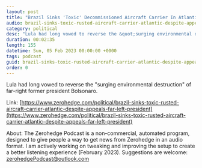 ```yaml
---
layout: post
title: "Brazil Sinks 'Toxic' Decommissioned Aircraft Carrier In Atlantic After Far-Left President Lula Fails To Intervene "
audio: brazil-sinks-toxic-rusted-aircraft-carrier-atlantic-despite-appeals-far-left-president-2
category: political
desc: "Lula had long vowed to reverse the &quot;surging environmental destruction&quot; of far-right former president Bolsonaro."
duration: 00:02:35
length: 155
datetime: Sun, 05 Feb 2023 00:00:00 +0000
tags: podcast
guid: brazil-sinks-toxic-rusted-aircraft-carrier-atlantic-despite-appeals-far-left-president-0
order: 0
---
```

Lula had long vowed to reverse the &quot;surging environmental destruction&quot; of far-right former president Bolsonaro.

Link: [https://www.zerohedge.com/political/brazil-sinks-toxic-rusted-aircraft-carrier-atlantic-despite-appeals-far-left-president](https://www.zerohedge.com/political/brazil-sinks-toxic-rusted-aircraft-carrier-atlantic-despite-appeals-far-left-president)

About: The Zerohedge Podcast is a non-commercial, automated program, designed to give people a way to get news from Zerohedge in an audio format.  I am actively working on tweaking and improving the setup to create a better listening experience (February 2023).  Suggestions are welcome: [zerohedgePodcast@outlook.com](mailto:zerohedgePodcast@outlook.com)